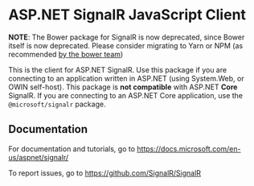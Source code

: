 # ASP.NET SignalR JavaScript Client

**NOTE**: The Bower package for SignalR is now deprecated, since Bower itself is now deprecated. Please consider migrating to Yarn or NPM (as recommended [by the bower team](https://bower.io/blog/2017/how-to-migrate-away-from-bower/))

This is the client for ASP.NET SignalR. Use this package if you are connecting to an application written in ASP.NET (using System.Web, or OWIN self-host). This package is **not compatible** with ASP.NET **Core** SignalR. If you are connecting to an ASP.NET Core application, use the `@microsoft/signalr` package.

## Documentation

For documentation and tutorials, go to https://docs.microsoft.com/en-us/aspnet/signalr/

To report issues, go to https://github.com/SignalR/SignalR

